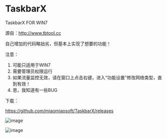 # TaskbarX
TaskbarX FOR WIN7

源自：http://www.tbtool.cc

自己增加的代码略拙劣，但基本上实现了想要的功能！

注意：
1. 可能只适用于WIN7
2. 需要管理员权限运行
3. 如果流量监控无效，请在窗口上点击右键，进入“功能设置”修改网络类型，直到有效！
4. 恩，我知道有一些BUG


下载：

https://github.com/miaomiaosoft/TaskbarX/releases

![image](https://raw.githubusercontent.com/miaomiaosoft/TaskbarX/master/images/image02.jpg)

![image](https://raw.githubusercontent.com/miaomiaosoft/TaskbarX/master/images/image01.jpg)
